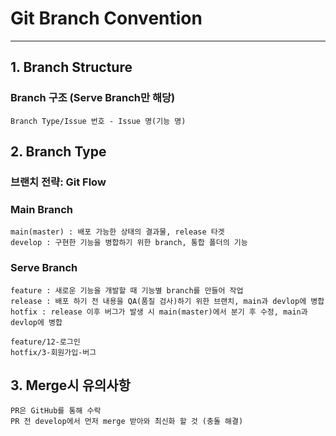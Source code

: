 # Git Branch Convention
---
## 1. Branch Structure
### Branch 구조 (Serve Branch만 해당)
    Branch Type/Issue 번호 - Issue 명(기능 명)
## 2. Branch Type
### 브랜치 전략: Git Flow
### Main Branch
    main(master) : 배포 가능한 상태의 결과물, release 타겟
    develop : 구현한 기능을 병합하기 위한 branch, 통합 폴더의 기능
### Serve Branch
    feature : 새로운 기능을 개발할 때 기능별 branch를 만들어 작업
    release : 배포 하기 전 내용을 QA(품질 검사)하기 위한 브랜치, main과 devlop에 병합
    hotfix : release 이후 버그가 발생 시 main(master)에서 분기 후 수정, main과 devlop에 병합
```
feature/12-로그인
hotfix/3-회원가입-버그
```
## 3. Merge시 유의사항
    PR은 GitHub를 통해 수락
    PR 전 develop에서 먼저 merge 받아와 최신화 할 것 (충돌 해결)